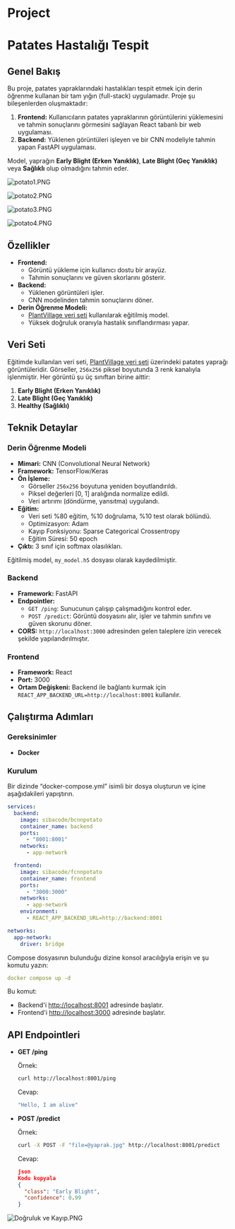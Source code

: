 # Project

# Patates Hastalığı Tespit

## Genel Bakış

Bu proje, patates yapraklarındaki hastalıkları tespit etmek için derin öğrenme kullanan bir tam yığın (full-stack) uygulamadır. Proje şu bileşenlerden oluşmaktadır:

1. **Frontend:** Kullanıcıların patates yapraklarının görüntülerini yüklemesini ve tahmin sonuçlarını görmesini sağlayan React tabanlı bir web uygulaması.
2. **Backend:** Yüklenen görüntüleri işleyen ve bir CNN modeliyle tahmin yapan FastAPI uygulaması.

Model, yaprağın **Early Blight (Erken Yanıklık)**, **Late Blight (Geç Yanıklık)** veya **Sağlıklı** olup olmadığını tahmin eder.

![potato1.PNG](https://github.com/sinanbalibey/cnn-potato-health-check/blob/main/img/potato1.png)

![potato2.PNG](https://github.com/sinanbalibey/cnn-potato-health-check/blob/main/img/potato2.png)

![potato3.PNG](https://github.com/sinanbalibey/cnn-potato-health-check/blob/main/img/potato3.png)

![potato4.PNG](https://github.com/sinanbalibey/cnn-potato-health-check/blob/main/img/potato4.png)

## Özellikler

- **Frontend:**
    - Görüntü yükleme için kullanıcı dostu bir arayüz.
    - Tahmin sonuçlarını ve güven skorlarını gösterir.
- **Backend:**
    - Yüklenen görüntüleri işler.
    - CNN modelinden tahmin sonuçlarını döner.
- **Derin Öğrenme Modeli:**
    - [PlantVillage veri seti](https://www.kaggle.com/datasets/emmarex/plantdisease) kullanılarak eğitilmiş model.
    - Yüksek doğruluk oranıyla hastalık sınıflandırması yapar.

## Veri Seti

Eğitimde kullanılan veri seti, [PlantVillage veri seti](https://www.kaggle.com/datasets/emmarex/plantdisease) üzerindeki patates yaprağı görüntüleridir. Görseller, `256x256` piksel boyutunda 3 renk kanalıyla işlenmiştir. Her görüntü şu üç sınıftan birine aittir:

1. **Early Blight (Erken Yanıklık)**
2. **Late Blight (Geç Yanıklık)**
3. **Healthy (Sağlıklı)**

## Teknik Detaylar

### Derin Öğrenme Modeli

- **Mimari:** CNN (Convolutional Neural Network)
- **Framework:** TensorFlow/Keras
- **Ön İşleme:**
    - Görseller `256x256` boyutuna yeniden boyutlandırıldı.
    - Piksel değerleri [0, 1] aralığında normalize edildi.
    - Veri artırımı (döndürme, yansıtma) uygulandı.
- **Eğitim:**
    - Veri seti %80 eğitim, %10 doğrulama, %10 test olarak bölündü.
    - Optimizasyon: Adam
    - Kayıp Fonksiyonu: Sparse Categorical Crossentropy
    - Eğitim Süresi: 50 epoch
- **Çıktı:** 3 sınıf için softmax olasılıkları.

Eğitilmiş model, `my_model.h5` dosyası olarak kaydedilmiştir.

### Backend

- **Framework:** FastAPI
- **Endpointler:**
    - `GET /ping`: Sunucunun çalışıp çalışmadığını kontrol eder.
    - `POST /predict`: Görüntü dosyasını alır, işler ve tahmin sınıfını ve güven skorunu döner.
- **CORS:** `http://localhost:3000` adresinden gelen taleplere izin verecek şekilde yapılandırılmıştır.

### Frontend

- **Framework:** React
- **Port:** 3000
- **Ortam Değişkeni:** Backend ile bağlantı kurmak için `REACT_APP_BACKEND_URL=http://localhost:8001` kullanılır.

## Çalıştırma Adımları

### Gereksinimler

- **Docker**

### Kurulum

Bir dizinde “docker-compose.yml” isimli bir dosya oluşturun ve içine aşağıdakileri yapıştırın.

```yaml
services:
  backend:
    image: sibacode/bcnnpotato
    container_name: backend
    ports:
      - "8001:8001"
    networks:
      - app-network

  frontend:
    image: sibacode/fcnnpotato
    container_name: frontend
    ports:
      - "3000:3000"
    networks:
      - app-network
    environment:
      - REACT_APP_BACKEND_URL=http://backend:8001

networks:
  app-network:
    driver: bridge
```

Compose dosyasının bulunduğu dizine konsol aracılığıyla erişin ve şu komutu yazın:

```yaml
docker compose up -d 
```

Bu komut:

- Backend'i [http://localhost:8001](http://localhost:8001/) adresinde başlatır.
- Frontend'i [http://localhost:3000](http://localhost:3000/) adresinde başlatır.

## API Endpointleri

- **GET /ping**
    
    Örnek:
    
    ```bash
    curl http://localhost:8001/ping
    ```
    
    Cevap:
    
    ```bash
    "Hello, I am alive"
    ```
    
- **POST /predict**
    
    Örnek:
    
    ```bash
    curl -X POST -F "file=@yaprak.jpg" http://localhost:8001/predict
    ```
    
    Cevap:
    
    ```json
    json
    Kodu kopyala
    {
      "class": "Early Blight",
      "confidence": 0.99
    }
    ```
    

![Doğruluk ve Kayıp.PNG](https://github.com/sinanbalibey/cnn-potato-health-check/blob/main/img/Doruluk_ve_Kayp.png)
